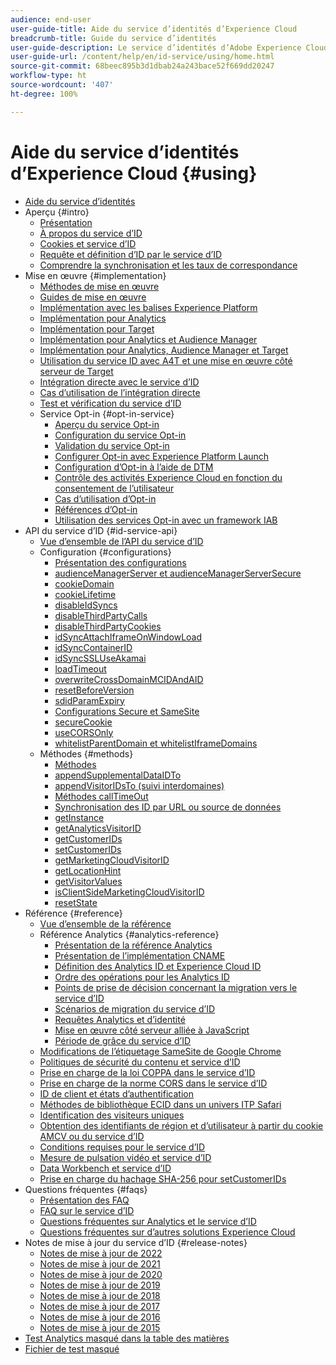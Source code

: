```yaml
---
audience: end-user
user-guide-title: Aide du service d’identités d’Experience Cloud
breadcrumb-title: Guide du service d’identités
user-guide-description: Le service d’identités d’Adobe Experience Cloud fournit un identifiant universel et persistant qui identifie vos visiteurs et visiteuses à l’échelle de toutes les solutions dans Experience Cloud. Il permet de remplacer le code de génération d’ID hérité pour les services et solutions Experience Cloud.
user-guide-url: /content/help/en/id-service/using/home.html
source-git-commit: 68beec895b3d1dbab24a243bace52f669dd20247
workflow-type: ht
source-wordcount: '407'
ht-degree: 100%

---
```



# Aide du service d’identités d’Experience Cloud {#using}

+ [Aide du service d’identités](home.md)
+ Aperçu {#intro}
   + [Présentation](introduction/overview.md)
   + [À propos du service d’ID](introduction/about-id-service.md)
   + [Cookies et service d’ID](introduction/cookies.md)
   + [Requête et définition d’ID par le service d’ID](introduction/id-request.md)
   + [Comprendre la synchronisation et les taux de correspondance](introduction/match-rates.md)
+ Mise en œuvre {#implementation}
   + [Méthodes de mise en œuvre](implementation-guides/implementation-methods.md)
   + [Guides de mise en œuvre](implementation-guides/implementation-guides.md)
   + [Implémentation avec les balises Experience Platform](implementation-guides/ecid-implement-with-launch.md)
   + [Implémentation pour Analytics](implementation-guides/setup-analytics.md)
   + [Implémentation pour Target](implementation-guides/setup-target.md)
   + [Implémentation pour Analytics et Audience Manager](implementation-guides/setup-aam-analytics.md)
   + [Implémentation pour Analytics, Audience Manager et Target](implementation-guides/setup-aam-analytics-target.md)
   + [Utilisation du service ID avec A4T et une mise en œuvre côté serveur de Target](implementation-guides/ecid-a4t-target.md)
   + [Intégration directe avec le service d’ID](implementation-guides/direct-integration.md)
   + [Cas d’utilisation de l’intégration directe](implementation-guides/direct-integration-examples.md)
   + [Test et vérification du service d’ID](implementation-guides/test-verify.md)
   + Service Opt-in {#opt-in-service}
      + [Aperçu du service Opt-in](implementation-guides/opt-in-service/optin-overview.md)
      + [Configuration du service Opt-in](implementation-guides/opt-in-service/getting-started.md)
      + [Validation du service Opt-in](implementation-guides/opt-in-service/testing-optin-and-iab-plugin.md)
      + [Configurer Opt-in avec Experience Platform Launch](implementation-guides/opt-in-service/launch.md)
      + [Configuration d’Opt-in à l’aide de DTM](implementation-guides/opt-in-service/optin-dtm.md)
      + [Contrôle des activités Experience Cloud en fonction du consentement de l’utilisateur](implementation-guides/opt-in-service/use-opt-in-to-control-experience-cloud-activities-based-on-user-consent.md)
      + [Cas d’utilisation d’Opt-in](implementation-guides/opt-in-service/use-cases.md)
      + [Références d’Opt-in](implementation-guides/opt-in-service/api.md)
      + [Utilisation des services Opt-in avec un framework IAB](implementation-guides/opt-in-service/iab.md)
+ API du service d’ID {#id-service-api}
   + [Vue d’ensemble de l’API du service d’ID](library/library.md)
   + Configuration {#configurations}
      + [Présentation des configurations](library/function-vars/function-vars.md)
      + [audienceManagerServer et audienceManagerServerSecure](library/function-vars/subdomain-config.md)
      + [cookieDomain](library/function-vars/cookiedomain.md)
      + [cookieLifetime](library/function-vars/cookielifetime.md)
      + [disableIdSyncs](library/function-vars/disableidsync.md)
      + [disableThirdPartyCalls](library/function-vars/disablethirdpartycalls.md)
      + [disableThirdPartyCookies](library/function-vars/disable-cookies.md)
      + [idSyncAttachIframeOnWindowLoad](library/function-vars/idsyncattachiframeonwindowload.md)
      + [idSyncContainerID](library/function-vars/idsyncontainerid.md)
      + [idSyncSSLUseAkamai](library/function-vars/idsyncssluseakamai.md)
      + [loadTimeout](library/function-vars/loadtimeout.md)
      + [overwriteCrossDomainMCIDAndAID](library/function-vars/overwrite-visitor-id.md)
      + [resetBeforeVersion](library/function-vars/resetbeforeversion.md)
      + [sdidParamExpiry](library/function-vars/sdidparamexpiry.md)
      + [Configurations Secure et SameSite](library/function-vars/secure-samesite-config.md)
      + [secureCookie](library/function-vars/securecookie.md)
      + [useCORSOnly](library/function-vars/use-cors-only.md)
      + [whitelistParentDomain et whitelistIframeDomains](library/function-vars/whitelistdomain.md)
   + Méthodes {#methods}
      + [Méthodes](library/get-set/get-set.md)
      + [appendSupplementalDataIDTo](library/get-set/appendsupplementaldataidto.md)
      + [appendVisitorIDsTo (suivi interdomaines)](library/get-set/appendvisitorid.md)
      + [Méthodes callTimeOut](library/get-set/timeout-functions.md)
      + [Synchronisation des ID par URL ou source de données](library/get-set/idsync.md)
      + [getInstance](library/get-set/getinstance.md)
      + [getAnalyticsVisitorID](library/get-set/getanalyticsvisitorid.md)
      + [getCustomerIDs](library/get-set/getcustomerids.md)
      + [setCustomerIDs](library/get-set/setcustomerids.md)
      + [getMarketingCloudVisitorID](library/get-set/getmcvid.md)
      + [getLocationHint](library/get-set/getlocationhint.md)
      + [getVisitorValues](library/get-set/getvisitorvalues.md)
      + [isClientSideMarketingCloudVisitorID](library/get-set/client-side-id.md)
      + [resetState](library/get-set/resetstate.md)
+ Référence {#reference}
   + [Vue d’ensemble de la référence](reference/reference.md)
   + Référence Analytics {#analytics-reference}
      + [Présentation de la référence Analytics](reference/analytics-reference/analytics-reference.md)
      + [Présentation de l’implémentation CNAME](reference/analytics-reference/cname.md)
      + [Définition des Analytics ID et Experience Cloud ID](reference/analytics-reference/analytics-ids.md)
      + [Ordre des opérations pour les Analytics ID](reference/analytics-reference/analytics-order-of-operations.md)
      + [Points de prise de décision concernant la migration vers le service d’ID](reference/analytics-reference/migration-decisions.md)
      + [Scénarios de migration du service d’ID](reference/analytics-reference/migration-scenarios.md)
      + [Requêtes Analytics et d’identité](reference/analytics-reference/legacy-analytics.md)
      + [Mise en œuvre côté serveur alliée à JavaScript](reference/analytics-reference/server-side.md)
      + [Période de grâce du service d’ID](reference/analytics-reference/grace-period.md)
   + [Modifications de l’étiquetage SameSite de Google Chrome](reference/chrome-samesite-labelling.md)
   + [Politiques de sécurité du contenu et service d’ID](reference/csp.md)
   + [Prise en charge de la loi COPPA dans le service d’ID](reference/coppa.md)
   + [Prise en charge de la norme CORS dans le service d’ID](reference/cors.md)
   + [ID de client et états d’authentification](reference/authenticated-state.md)
   + [Méthodes de bibliothèque ECID dans un univers ITP Safari](reference/ecid-library-methods.md)
   + [Identification des visiteurs uniques](reference/unique-vis-method.md)
   + [Obtention des identifiants de région et d’utilisateur à partir du cookie AMCV ou du service d’ID](reference/regions.md)
   + [Conditions requises pour le service d’ID](reference/requirements.md)
   + [Mesure de pulsation vidéo et service d’ID](reference/heartbeat.md)
   + [Data Workbench et service d’ID](reference/dwb.md)
   + [Prise en charge du hachage SHA-256 pour setCustomerIDs](reference/hashing-support.md)
+ Questions fréquentes {#faqs}
   + [Présentation des FAQ](faq-intro/faq-intro.md)
   + [FAQ sur le service d’ID](faq-intro/faq.md)
   + [Questions fréquentes sur Analytics et le service d’ID](faq-intro/analytics-faq.md)
   + [Questions fréquentes sur d’autres solutions Experience Cloud](faq-intro/other-faq.md)
+ Notes de mise à jour du service d’ID {#release-notes}
   + [Notes de mise à jour de 2022](release-notes/notes-2022.md)
   + [Notes de mise à jour de 2021](release-notes/notes-2021.md)
   + [Notes de mise à jour de 2020](release-notes/notes-2020.md)
   + [Notes de mise à jour de 2019](release-notes/notes-2019.md)
   + [Notes de mise à jour de 2018](release-notes/notes-2018.md)
   + [Notes de mise à jour de 2017](release-notes/notes-2017.md)
   + [Notes de mise à jour de 2016](release-notes/notes-2016.md)
   + [Notes de mise à jour de 2015](release-notes/notes-2015.md)
+ [Test Analytics masqué dans la table des matières](analytics-test-file-hidetoc.md)
+ [Fichier de test masqué](hidden-file.md)
